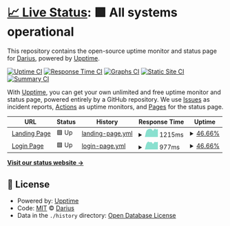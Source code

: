 # [📈 Live Status](https://hesingon.github.io/revisit_watcher): <!--live status--> **🟩 All systems operational**

This repository contains the open-source uptime monitor and status page for [Darius](https://hesingon.github.io/revisit_watcher), powered by [Upptime](https://github.com/upptime/upptime).

[![Uptime CI](https://github.com/koj-co/upptime/workflows/Uptime%20CI/badge.svg)](https://github.com/koj-co/upptime/actions?query=workflow%3A%22Uptime+CI%22)
[![Response Time CI](https://github.com/koj-co/upptime/workflows/Response%20Time%20CI/badge.svg)](https://github.com/koj-co/upptime/actions?query=workflow%3A%22Response+Time+CI%22)
[![Graphs CI](https://github.com/koj-co/upptime/workflows/Graphs%20CI/badge.svg)](https://github.com/koj-co/upptime/actions?query=workflow%3A%22Graphs+CI%22)
[![Static Site CI](https://github.com/koj-co/upptime/workflows/Static%20Site%20CI/badge.svg)](https://github.com/koj-co/upptime/actions?query=workflow%3A%22Static+Site+CI%22)
[![Summary CI](https://github.com/koj-co/upptime/workflows/Summary%20CI/badge.svg)](https://github.com/koj-co/upptime/actions?query=workflow%3A%22Summary+CI%22)

With [Upptime](https://upptime.js.org), you can get your own unlimited and free uptime monitor and status page, powered entirely by a GitHub repository. We use [Issues](https://github.com/hesingon/revisit_watcher/issues) as incident reports, [Actions](https://github.com/hesingon/revisit_watcher/actions) as uptime monitors, and [Pages](https://hesingon.github.io/revisit_watcher) for the status page.

<!--start: status pages-->
<!-- This summary is generated by Upptime (https://github.com/upptime/upptime) -->
<!-- Do not edit this manually, your changes will be overwritten -->
<!-- prettier-ignore -->
| URL | Status | History | Response Time | Uptime |
| --- | ------ | ------- | ------------- | ------ |
| <img alt="" src="https://favicons.githubusercontent.com/www.revisitvocab.com" height="13"> [Landing Page](https://www.revisitvocab.com) | 🟩 Up | [landing-page.yml](https://github.com/hesingon/revisit_watcher/commits/master/history/landing-page.yml) | <details><summary><img alt="Response time graph" src="./graphs/landing-page/response-time-week.png" height="20"> 1215ms</summary><br><a href="https://hesingon.github.io/revisit_watcher/history/landing-page"><img alt="Response time 1152" src="https://img.shields.io/endpoint?url=https%3A%2F%2Fraw.githubusercontent.com%2Fhesingon%2Frevisit_watcher%2Fmaster%2Fapi%2Flanding-page%2Fresponse-time.json"></a><br><a href="https://hesingon.github.io/revisit_watcher/history/landing-page"><img alt="24-hour response time 1197" src="https://img.shields.io/endpoint?url=https%3A%2F%2Fraw.githubusercontent.com%2Fhesingon%2Frevisit_watcher%2Fmaster%2Fapi%2Flanding-page%2Fresponse-time-day.json"></a><br><a href="https://hesingon.github.io/revisit_watcher/history/landing-page"><img alt="7-day response time 1215" src="https://img.shields.io/endpoint?url=https%3A%2F%2Fraw.githubusercontent.com%2Fhesingon%2Frevisit_watcher%2Fmaster%2Fapi%2Flanding-page%2Fresponse-time-week.json"></a><br><a href="https://hesingon.github.io/revisit_watcher/history/landing-page"><img alt="30-day response time 1152" src="https://img.shields.io/endpoint?url=https%3A%2F%2Fraw.githubusercontent.com%2Fhesingon%2Frevisit_watcher%2Fmaster%2Fapi%2Flanding-page%2Fresponse-time-month.json"></a><br><a href="https://hesingon.github.io/revisit_watcher/history/landing-page"><img alt="1-year response time 1152" src="https://img.shields.io/endpoint?url=https%3A%2F%2Fraw.githubusercontent.com%2Fhesingon%2Frevisit_watcher%2Fmaster%2Fapi%2Flanding-page%2Fresponse-time-year.json"></a></details> | <details><summary><a href="https://hesingon.github.io/revisit_watcher/history/landing-page">46.66%</a></summary><a href="https://hesingon.github.io/revisit_watcher/history/landing-page"><img alt="All-time uptime 74.95%" src="https://img.shields.io/endpoint?url=https%3A%2F%2Fraw.githubusercontent.com%2Fhesingon%2Frevisit_watcher%2Fmaster%2Fapi%2Flanding-page%2Fuptime.json"></a><br><a href="https://hesingon.github.io/revisit_watcher/history/landing-page"><img alt="24-hour uptime 100.00%" src="https://img.shields.io/endpoint?url=https%3A%2F%2Fraw.githubusercontent.com%2Fhesingon%2Frevisit_watcher%2Fmaster%2Fapi%2Flanding-page%2Fuptime-day.json"></a><br><a href="https://hesingon.github.io/revisit_watcher/history/landing-page"><img alt="7-day uptime 46.66%" src="https://img.shields.io/endpoint?url=https%3A%2F%2Fraw.githubusercontent.com%2Fhesingon%2Frevisit_watcher%2Fmaster%2Fapi%2Flanding-page%2Fuptime-week.json"></a><br><a href="https://hesingon.github.io/revisit_watcher/history/landing-page"><img alt="30-day uptime 74.95%" src="https://img.shields.io/endpoint?url=https%3A%2F%2Fraw.githubusercontent.com%2Fhesingon%2Frevisit_watcher%2Fmaster%2Fapi%2Flanding-page%2Fuptime-month.json"></a><br><a href="https://hesingon.github.io/revisit_watcher/history/landing-page"><img alt="1-year uptime 74.95%" src="https://img.shields.io/endpoint?url=https%3A%2F%2Fraw.githubusercontent.com%2Fhesingon%2Frevisit_watcher%2Fmaster%2Fapi%2Flanding-page%2Fuptime-year.json"></a></details>
| <img alt="" src="https://favicons.githubusercontent.com/beta.revisitvocab.com" height="13"> [Login Page](https://beta.revisitvocab.com) | 🟩 Up | [login-page.yml](https://github.com/hesingon/revisit_watcher/commits/master/history/login-page.yml) | <details><summary><img alt="Response time graph" src="./graphs/login-page/response-time-week.png" height="20"> 977ms</summary><br><a href="https://hesingon.github.io/revisit_watcher/history/login-page"><img alt="Response time 933" src="https://img.shields.io/endpoint?url=https%3A%2F%2Fraw.githubusercontent.com%2Fhesingon%2Frevisit_watcher%2Fmaster%2Fapi%2Flogin-page%2Fresponse-time.json"></a><br><a href="https://hesingon.github.io/revisit_watcher/history/login-page"><img alt="24-hour response time 952" src="https://img.shields.io/endpoint?url=https%3A%2F%2Fraw.githubusercontent.com%2Fhesingon%2Frevisit_watcher%2Fmaster%2Fapi%2Flogin-page%2Fresponse-time-day.json"></a><br><a href="https://hesingon.github.io/revisit_watcher/history/login-page"><img alt="7-day response time 977" src="https://img.shields.io/endpoint?url=https%3A%2F%2Fraw.githubusercontent.com%2Fhesingon%2Frevisit_watcher%2Fmaster%2Fapi%2Flogin-page%2Fresponse-time-week.json"></a><br><a href="https://hesingon.github.io/revisit_watcher/history/login-page"><img alt="30-day response time 933" src="https://img.shields.io/endpoint?url=https%3A%2F%2Fraw.githubusercontent.com%2Fhesingon%2Frevisit_watcher%2Fmaster%2Fapi%2Flogin-page%2Fresponse-time-month.json"></a><br><a href="https://hesingon.github.io/revisit_watcher/history/login-page"><img alt="1-year response time 933" src="https://img.shields.io/endpoint?url=https%3A%2F%2Fraw.githubusercontent.com%2Fhesingon%2Frevisit_watcher%2Fmaster%2Fapi%2Flogin-page%2Fresponse-time-year.json"></a></details> | <details><summary><a href="https://hesingon.github.io/revisit_watcher/history/login-page">46.66%</a></summary><a href="https://hesingon.github.io/revisit_watcher/history/login-page"><img alt="All-time uptime 74.95%" src="https://img.shields.io/endpoint?url=https%3A%2F%2Fraw.githubusercontent.com%2Fhesingon%2Frevisit_watcher%2Fmaster%2Fapi%2Flogin-page%2Fuptime.json"></a><br><a href="https://hesingon.github.io/revisit_watcher/history/login-page"><img alt="24-hour uptime 100.00%" src="https://img.shields.io/endpoint?url=https%3A%2F%2Fraw.githubusercontent.com%2Fhesingon%2Frevisit_watcher%2Fmaster%2Fapi%2Flogin-page%2Fuptime-day.json"></a><br><a href="https://hesingon.github.io/revisit_watcher/history/login-page"><img alt="7-day uptime 46.66%" src="https://img.shields.io/endpoint?url=https%3A%2F%2Fraw.githubusercontent.com%2Fhesingon%2Frevisit_watcher%2Fmaster%2Fapi%2Flogin-page%2Fuptime-week.json"></a><br><a href="https://hesingon.github.io/revisit_watcher/history/login-page"><img alt="30-day uptime 74.95%" src="https://img.shields.io/endpoint?url=https%3A%2F%2Fraw.githubusercontent.com%2Fhesingon%2Frevisit_watcher%2Fmaster%2Fapi%2Flogin-page%2Fuptime-month.json"></a><br><a href="https://hesingon.github.io/revisit_watcher/history/login-page"><img alt="1-year uptime 74.95%" src="https://img.shields.io/endpoint?url=https%3A%2F%2Fraw.githubusercontent.com%2Fhesingon%2Frevisit_watcher%2Fmaster%2Fapi%2Flogin-page%2Fuptime-year.json"></a></details>

<!--end: status pages-->

[**Visit our status website →**](https://hesingon.github.io/revisit_watcher)

## 📄 License

- Powered by: [Upptime](https://github.com/upptime/upptime)
- Code: [MIT](./LICENSE) © [Darius](https://hesingon.github.io/revisit_watcher)
- Data in the `./history` directory: [Open Database License](https://opendatacommons.org/licenses/odbl/1-0/)

